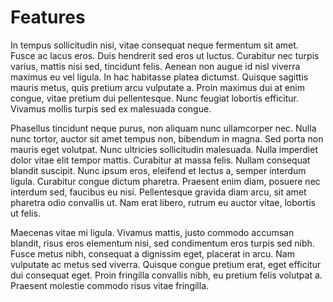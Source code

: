 # Features

In tempus sollicitudin nisi, vitae consequat neque fermentum sit amet. Fusce ac lacus eros. Duis hendrerit sed eros ut luctus. Curabitur nec turpis varius, mattis nisi sed, tincidunt felis. Aenean non augue id nisl viverra maximus eu vel ligula. In hac habitasse platea dictumst. Quisque sagittis mauris metus, quis pretium arcu vulputate a. Proin maximus dui at enim congue, vitae pretium dui pellentesque. Nunc feugiat lobortis efficitur. Vivamus mollis turpis sed ex malesuada congue.

Phasellus tincidunt neque purus, non aliquam nunc ullamcorper nec. Nulla nunc tortor, auctor sit amet tempus non, bibendum in magna. Sed porta non mauris eget volutpat. Nunc ultricies sollicitudin malesuada. Nulla imperdiet dolor vitae elit tempor mattis. Curabitur at massa felis. Nullam consequat blandit suscipit. Nunc ipsum eros, eleifend et lectus a, semper interdum ligula. Curabitur congue dictum pharetra. Praesent enim diam, posuere nec interdum sed, faucibus eu nisi. Pellentesque gravida diam arcu, sit amet pharetra odio convallis ut. Nam erat libero, rutrum eu auctor vitae, lobortis ut felis.

Maecenas vitae mi ligula. Vivamus mattis, justo commodo accumsan blandit, risus eros elementum nisi, sed condimentum eros turpis sed nibh. Fusce metus nibh, consequat a dignissim eget, placerat in arcu. Nam vulputate ac metus sed viverra. Quisque congue pretium erat, eget efficitur dui consequat eget. Proin fringilla convallis nibh, eu pretium felis volutpat a. Praesent molestie commodo risus vitae fringilla.